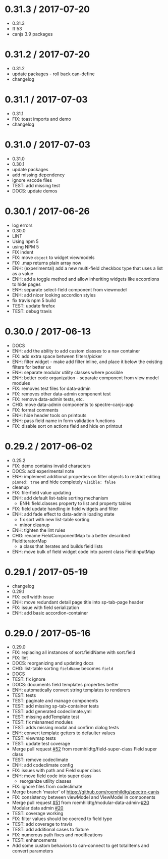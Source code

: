 0.31.3 / 2017-07-20
===================

  * 0.31.3
  * ff 53
  * canjs 3.9 packages

0.31.2 / 2017-07-20
===================

  * 0.31.2
  * update packages - roll back can-define
  * changelog

0.31.1 / 2017-07-03
===================

  * 0.31.1
  * FIX: toast imports and demo
  * changelog

0.31.0 / 2017-07-03
===================

  * 0.31.0
  * 0.30.1
  * update packages
  * add missing dependency
  * ignore vscode files
  * TEST: add missing test
  * DOCS: update demos

0.30.1 / 2017-06-26
===================

  * log errors
  * 0.30.0
  * LINT
  * Using npm 5
  * using NPM 5
  * FIX indent
  * FIX: move `object` to widget viewmodels
  * FIX: .map returns plain array now
  * ENH: (experimental) add a new multi-field checkbox type that uses a list as a value
  * ENH: add a toggle method and allow inheriting widgets like accordions to hide pages
  * ENH: separate select-field component from viewmodel
  * ENH: add nicer looking accordion styles
  * fix travis npm 5 build
  * TEST: update firefox
  * TEST: debug travis

0.30.0 / 2017-06-13
===================

  * DOCS
  * ENH: add the ability to add custom classes to a nav container
  * FIX: add extra space between filters/picker
  * ENH: filter widget - make add filter inline, and place it below the existing filters for better ux
  * ENH: separate modular utility classes where possible
  * ENH: better code organization - separate component from view model modules
  * FIX: removes test files for data-admin
  * FIX: removes other data-admin component test
  * FIX: remove data-admin tests, etc.
  * CHG: move data-admin components to spectre-canjs-app
  * FIX: format comments
  * ENH: hide header tools on printouts
  * ENH: pass field name in form validation functions
  * FIX: disable sort on actions field and hide on printout

0.29.2 / 2017-06-02
===================

  * 0.25.2
  * FIX: demo contains invalid characters
  * DOCS: add experimental note
  * ENH: implement additional properties on filter objects to restrict editing `pinned: true` and hide completely `visible: false`
  * cleanup
  * FIX: file-field value updating
  * ENH: add default list-table sorting mechanism
    - ENH: field.classes property to list and property tables
  * FIX: field update handling in field widgets and filter
  * ENH: add fade effect to data-admin loading state
    - fix sort with new list-table sorting
    - minor cleanup
  * ENH: tighten the lint rules
  * CHG: rename FieldComponentMap to a better described FieldIteratorMap
    - a class that iterates and builds field lists
  * ENH: move bulk of field widget code into parent class FieldInputMap

0.29.1 / 2017-05-19
===================

  * changelog
  * 0.29.1
  * FIX: cell width issue
  * ENH: move redundant detail page title into sp-tab-page header
  * FIX: issue with field serialization
  * ENH: add basic accordion-container

0.29.0 / 2017-05-16
===================

  * 0.29.0
  * FIX: replacing all instances of sort.fieldName with sort.field
  * FIX: lint
  * DOCS: reorganizing and updating docs
  * CHG: list-table sorting `fieldName` becomes `field`
  * DOCS
  * TEST: fix ignore
  * DOCS: documents field templates properties better
  * ENH: automatically convert string templates to renderers
  * TEST: tests
  * TEST: paginate and manage components
  * TEST: add missing sp-tab-container tests
  * TEST: add generated codeclimate.yml
  * TEST: missing addTemplate test
  * TEST: fix misnamed modules
  * TEST: adds missing modal and confirm dialog tests
  * ENH: convert template getters to defaulter values
  * TEST: viewmap tests
  * TEST: update test coverage
  * Merge pull request [#52](https://github.com/roemhildtg/spectre-canjs/issues/52) from roemhildtg/field-super-class
    Field super class
  * TEST: remove codeclimate
  * ENH: add codeclimate config
  * FIX: issues with path and Field super class
  * ENH: move field code into super class
    - reorganize utility classes
  * FIX: ignore files from codeclimate
  * Merge branch 'master' of https://github.com/roemhildtg/spectre-canjs
  * FIX: consistency between viewModel and ViewModel in components
  * Merge pull request [#51](https://github.com/roemhildtg/spectre-canjs/issues/51) from roemhildtg/modular-data-admin-[#20](https://github.com/roemhildtg/spectre-canjs/issues/20)
    Modular data admin [#20](https://github.com/roemhildtg/spectre-canjs/issues/20)
  * TEST: coverage working
  * FIX: filter values should be coerced to field type
  * TEST: add coverage to travis
  * TEST: add additional cases to fixture
  * FIX: numerous path fixes and modifications
  * TEST: enhancements
  * Add some custom behaviors to can-connect to get totalItems and convert parameters
